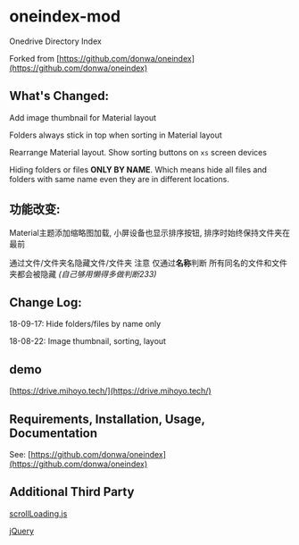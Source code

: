 # oneindex-mod
Onedrive Directory Index

Forked from [https://github.com/donwa/oneindex](https://github.com/donwa/oneindex)

## What's Changed:

Add image thumbnail for Material layout

Folders always stick in top when sorting in Material layout

Rearrange Material layout. Show sorting buttons on `xs` screen devices

Hiding folders or files **ONLY BY NAME**. Which means hide all files and folders with same name even they are in different locations.

## 功能改变:

Material主题添加缩略图加载, 小屏设备也显示排序按钮, 排序时始终保持文件夹在最前

通过文件/文件夹名隐藏文件/文件夹 注意 仅通过**名称**判断 所有同名的文件和文件夹都会被隐藏 *(自己够用懒得多做判断233)*

## Change Log:

18-09-17: Hide folders/files by name only

18-08-22: Image thumbnail, sorting, layout

## demo
[https://drive.mihoyo.tech/](https://drive.mihoyo.tech/)  

## Requirements, Installation, Usage, Documentation

See: [https://github.com/donwa/oneindex](https://github.com/donwa/oneindex)

## Additional Third Party

[scrollLoading.js](https://www.zhangxinxu.com/wordpress/2010/11/jquery%E9%A1%B5%E9%9D%A2%E5%9B%BE%E7%89%87%E7%AD%89%E5%85%83%E7%B4%A0%E6%BB%9A%E5%8A%A8%E5%8A%A8%E6%80%81%E5%8A%A0%E8%BD%BD%E5%AE%9E%E7%8E%B0/)

[jQuery](https://jquery.com/)